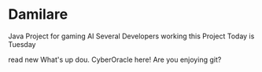 # Damilare
Java Project for gaming AI
Several Developers working this Project
Today is Tuesday

<html> read new</html>
What's up dou. CyberOracle here! Are you enjoying git?